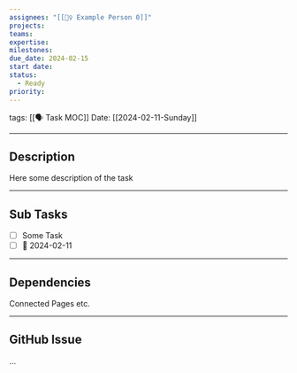 ```yaml
---
assignees: "[[💁‍♀️ Example Person 0]]"
projects: 
teams: 
expertise: 
milestones: 
due_date: 2024-02-15
start date: 
status:
  - Ready
priority: 
---
```

tags: [[🗣 Task MOC]]
Date: [[2024-02-11-Sunday]]


---
## Description

Here some description of the task

---
## Sub Tasks

- [ ] Some Task
- [ ] 📅 2024-02-11 

---
## Dependencies

Connected Pages etc.

___
## GitHub Issue

... 